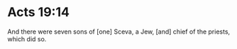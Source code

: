 # Acts 19:14

And there were seven sons of [one] Sceva, a Jew, [and] chief of the priests, which did so.